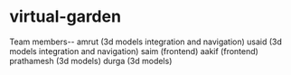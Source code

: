 # virtual-garden
Team members--
amrut (3d models integration and navigation)
usaid  (3d models integration and navigation)
saim  (frontend)
aakif  (frontend)
prathamesh (3d models)
durga (3d models)
